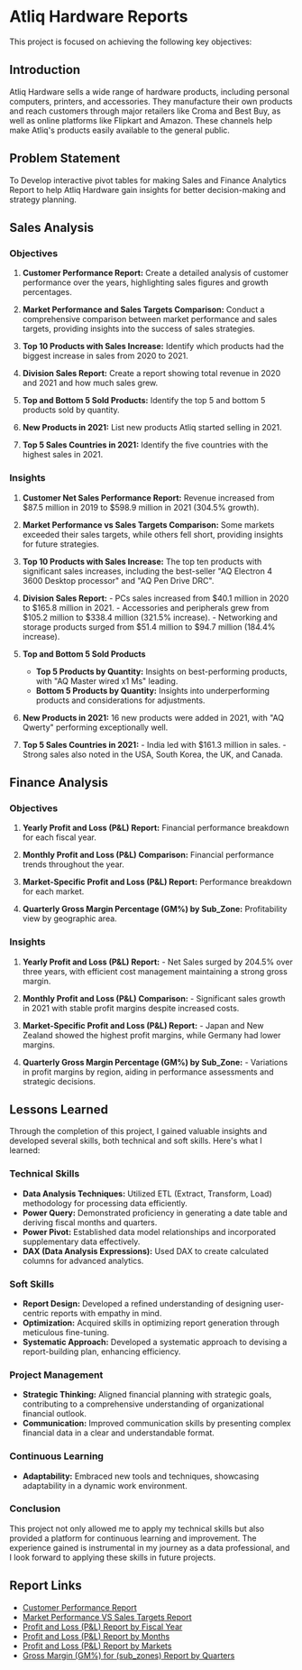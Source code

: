 # Atliq Hardware Reports

This project is focused on achieving the following key objectives:

## Introduction

Atliq Hardware sells a wide range of hardware products, including personal computers, printers, and accessories. They manufacture their own products and reach customers through major retailers like Croma and Best Buy, as well as online platforms like Flipkart and Amazon. These channels help make Atliq's products easily available to the general public.

## Problem Statement

To Develop interactive pivot tables for making Sales and Finance Analytics Report to help Atliq Hardware gain insights for better decision-making and strategy planning.

## Sales Analysis

### Objectives

1. **Customer Performance Report:** Create a detailed analysis of customer performance over the years, highlighting sales figures and growth percentages.

2. **Market Performance and Sales Targets Comparison:** Conduct a comprehensive comparison between market performance and sales targets, providing insights into the success of sales strategies.

3. **Top 10 Products with Sales Increase:** Identify which products had the biggest increase in sales from 2020 to 2021.

4. **Division Sales Report:** Create a report showing total revenue in 2020 and 2021 and how much sales grew.

5. **Top and Bottom 5 Sold Products:** Identify the top 5 and bottom 5 products sold by quantity.

6. **New Products in 2021:** List new products Atliq started selling in 2021.

7. **Top 5 Sales Countries in 2021:** Identify the five countries with the highest sales in 2021.

### Insights

1. **Customer Net Sales Performance Report:** Revenue increased from $87.5 million in 2019 to $598.9 million in 2021 (304.5% growth).

2. **Market Performance vs Sales Targets Comparison:** Some markets exceeded their sales targets, while others fell short, providing insights for future strategies.

3. **Top 10 Products with Sales Increase:** The top ten products with significant sales increases, including the best-seller "AQ Electron 4 3600 Desktop processor" and "AQ Pen Drive DRC".

4. **Division Sales Report:** - PCs sales increased from $40.1 million in 2020 to $165.8 million in 2021.
                              -  Accessories and peripherals grew from $105.2 million to $338.4 million (321.5% increase).
                              - Networking and storage products surged from $51.4 million to $94.7 million (184.4% increase).

5. **Top and Bottom 5 Sold Products**
   - **Top 5 Products by Quantity:** Insights on best-performing products, with "AQ Master wired x1 Ms" leading.
   - **Bottom 5 Products by Quantity:** Insights into underperforming products and considerations for adjustments.

6. **New Products in 2021:** 16 new products were added in 2021, with "AQ Qwerty" performing exceptionally well.

7. **Top 5 Sales Countries in 2021:** - India led with $161.3 million in sales.
                                      - Strong sales also noted in the USA, South Korea, the UK, and Canada.

## Finance Analysis

### Objectives

1. **Yearly Profit and Loss (P&L) Report:** Financial performance breakdown for each fiscal year.

2. **Monthly Profit and Loss (P&L) Comparison:** Financial performance trends throughout the year.

3. **Market-Specific Profit and Loss (P&L) Report:** Performance breakdown for each market.

4. **Quarterly Gross Margin Percentage (GM%) by Sub_Zone:** Profitability view by geographic area.

### Insights

1. **Yearly Profit and Loss (P&L) Report:** - Net Sales surged by 204.5% over three years, with efficient cost management maintaining a strong gross margin.

2. **Monthly Profit and Loss (P&L) Comparison:** - Significant sales growth in 2021 with stable profit margins despite increased costs.

3. **Market-Specific Profit and Loss (P&L) Report:** - Japan and New Zealand showed the highest profit margins, while Germany had lower margins.

4. **Quarterly Gross Margin Percentage (GM%) by Sub_Zone:** - Variations in profit margins by region, aiding in performance assessments and strategic decisions.

## Lessons Learned

Through the completion of this project, I gained valuable insights and developed several skills, both technical and soft skills. Here's what I learned:

### Technical Skills

- **Data Analysis Techniques:** Utilized ETL (Extract, Transform, Load) methodology for processing data efficiently.
- **Power Query:** Demonstrated proficiency in generating a date table and deriving fiscal months and quarters.
- **Power Pivot:** Established data model relationships and incorporated supplementary data effectively.
- **DAX (Data Analysis Expressions):** Used DAX to create calculated columns for advanced analytics.

### Soft Skills

- **Report Design:** Developed a refined understanding of designing user-centric reports with empathy in mind.
- **Optimization:** Acquired skills in optimizing report generation through meticulous fine-tuning.
- **Systematic Approach:** Developed a systematic approach to devising a report-building plan, enhancing efficiency.

### Project Management

- **Strategic Thinking:** Aligned financial planning with strategic goals, contributing to a comprehensive understanding of organizational financial outlook.
- **Communication:** Improved communication skills by presenting complex financial data in a clear and understandable format.

### Continuous Learning

- **Adaptability:** Embraced new tools and techniques, showcasing adaptability in a dynamic work environment.

### Conclusion

This project not only allowed me to apply my technical skills but also provided a platform for continuous learning and improvement. The experience gained is instrumental in my journey as a data professional, and I look forward to applying these skills in future projects.

## Report Links

- [Customer Performance Report](https://github.com/aditya-da-3/Excel-Sales-and-Finance-Analytics/blob/main/Customer%20Performance%20Report%20By%20Aditya.pdf)
- [Market Performance VS Sales Targets Report](https://github.com/aditya-da-3/Excel-Sales-and-Finance-Analytics/blob/main/Market%20Performance%20Vs%20Target%20Report%20By%20Aditya.pdf)
- [Profit and Loss (P&L) Report by Fiscal Year](https://github.com/aditya-da-3/Excel-Sales-and-Finance-Analytics/blob/main/P%26L%20Statement%20by%20FY%20By%20Aditya.pdf)
- [Profit and Loss (P&L) Report by Months](https://github.com/aditya-da-3/Excel-Sales-and-Finance-Analytics/blob/main/P%26L%20Statement%20by%20Month%20By%20Aditya.pdf)
- [Profit and Loss (P&L) Report by Markets](https://github.com/aditya-da-3/Excel-Sales-and-Finance-Analytics/blob/main/P%26L%20Statement%20by%20Market%20By%20Aditya.pdf)
- [Gross Margin (GM%) for (sub_zones) Report by Quarters](https://github.com/aditya-da-3/Excel-Sales-and-Finance-Analytics/blob/main/GM%20%25%20by%20Quarters%20by%20Subzone%20by%20Aditya.pdf)
